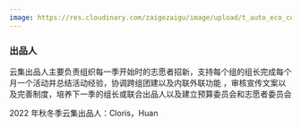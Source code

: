 ```yaml
---
image: https://res.cloudinary.com/zaigezaigu/image/upload/t_auto_eco_compression/v1670296955/zgzg-io-website/%E6%88%90%E4%B8%BA%E5%BF%97%E6%84%BF%E8%80%85/mimi-thian-lp1AKIUV3yo-unsplash_gq34cj.jpg
---
```


### 出品人

云集出品人主要负责组织每一季开始时的志愿者招新，支持每个组的组长完成每个月一个活动并总结活动经验，协调跨组团建以及内联外联功能 ，审核宣传文案以及完善制度，培养下一季的组长或联合出品人以及建立预算委员会和志愿者委员会

2022 年秋冬季云集出品人：Cloris，Huan

